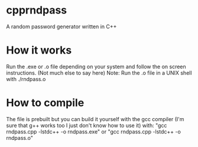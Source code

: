 # cpprndpass
A random password generator written in C++


# How it works
Run the .exe or .o file depending on your system and follow the on screen instructions.
(Not much else to say here)
Note: Run the .o file in a UNIX shell with ./rndpass.o


# How to compile
The file is prebuilt but you can build it yourself with the gcc compiler (I'm sure
that g++ works too I just don't know how to use it) with:
"gcc rndpass.cpp -lstdc++ -o rndpass.exe" or "gcc rndpass.cpp -lstdc++ -o rndpass.o"
